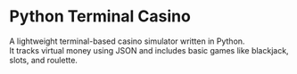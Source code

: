 # Python Terminal Casino

A lightweight terminal-based casino simulator written in Python.  
It tracks virtual money using JSON and includes basic games like blackjack, slots, and roulette.

